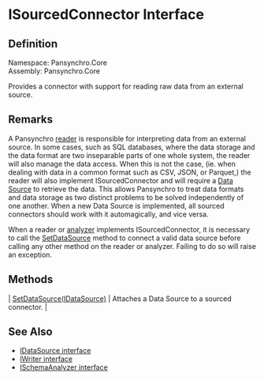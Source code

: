 # ISourcedConnector Interface

## Definition

Namespace: Pansynchro.Core<BR>
Assembly: Pansynchro.Core

Provides a connector with support for reading raw data from an external source.

## Remarks

A Pansynchro [reader](Pansynchro.Core.IReader.html) is responsible for interpreting data from an external source.  In some cases, such as SQL databases, where the data storage and the data format are two inseparable parts of one whole system, the reader will also manage the data access.  When this is not the case, (ie. when dealing with data in a common format such as CSV, JSON, or Parquet,) the reader will also implement ISourcedConnector and will require a [Data Source](Pansynchro.Core.IDataSource) to retrieve the data.  This allows Pansynchro to treat data formats and data storage as two distinct problems to be solved independently of one another.  When a new Data Source is implemented, all sourced connectors should work with it automagically, and vice versa.

When a reader or [analyzer](Pansynchro.Core.ISchemaAnalyzer.html) implements ISourcedConnector, it is necessary to call the [SetDataSource](Pansynchro.Core.ISourcedConnector.SetDataSource.html) method to connect a valid data source before calling any other method on the reader or analyzer.  Failing to do so will raise an exception.

## Methods

| [SetDataSource(IDataSource)](Pansynchro.Core.ISourcedConnector.SetDataSource.html) | Attaches a Data Source to a sourced connector. |

## See Also

* [IDataSource interface](Pansynchro.Core.IDataSource.html)
* [IWriter interface](Pansynchro.Core.IWriter.html)
* [ISchemaAnalyzer interface](Pansynchro.Core.ISchemaAnalyzer.html)
